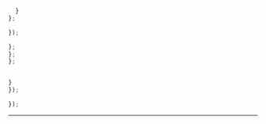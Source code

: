 

```js
```


```js
```


```js
  }
};
```


```js
});
```


```js
};
};
};
```


```js

}
});
```


```js
});
```

---
